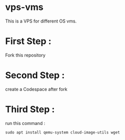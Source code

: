 # vps-vms
This is a VPS for different OS vms.

# First Step :
Fork this repository

# Second Step :
create a Codespace after fork

# Third Step :
run this command :
```
sudo apt install qemu-system cloud-image-utils wget
```
